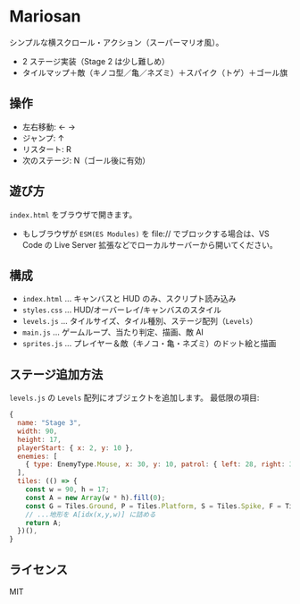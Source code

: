 # Mariosan

シンプルな横スクロール・アクション（スーパーマリオ風）。
- 2 ステージ実装（Stage 2 は少し難しめ）
- タイルマップ＋敵（キノコ型／亀／ネズミ）＋スパイク（トゲ）＋ゴール旗

## 操作
- 左右移動: ← →
- ジャンプ: ↑
- リスタート: R
- 次のステージ: N（ゴール後に有効）

## 遊び方
`index.html` をブラウザで開きます。
- もしブラウザが `ESM(ES Modules)` を file:// でブロックする場合は、VS Code の Live Server 拡張などでローカルサーバーから開いてください。

## 構成
- `index.html` ... キャンバスと HUD のみ、スクリプト読み込み
- `styles.css` ... HUD/オーバーレイ/キャンバスのスタイル
- `levels.js` ... タイルサイズ、タイル種別、ステージ配列（`Levels`）
- `main.js` ... ゲームループ、当たり判定、描画、敵 AI
- `sprites.js` ... プレイヤー＆敵（キノコ・亀・ネズミ）のドット絵と描画

## ステージ追加方法
`levels.js` の `Levels` 配列にオブジェクトを追加します。
最低限の項目:
```js
{
  name: "Stage 3",
  width: 90,
  height: 17,
  playerStart: { x: 2, y: 10 },
  enemies: [
    { type: EnemyType.Mouse, x: 30, y: 10, patrol: { left: 28, right: 38 } },
  ],
  tiles: (() => {
    const w = 90, h = 17;
    const A = new Array(w * h).fill(0);
    const G = Tiles.Ground, P = Tiles.Platform, S = Tiles.Spike, F = Tiles.Flag;
    // ...地形を A[idx(x,y,w)] に詰める
    return A;
  })(),
}
```

## ライセンス
MIT
